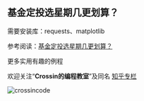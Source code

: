 ## 基金定投选星期几更划算？

需要安装库：requests、matplotlib

参考阅读：[基金定投选星期几更划算？](https://mp.weixin.qq.com/s/HU9V-AKDQy2amniktTVLGQ)



更多实用有趣的例程

欢迎关注“**Crossin的编程教室**”及同名 [知乎专栏](https://zhuanlan.zhihu.com/crossin)

![crossincode](../crossin-logo.png)
